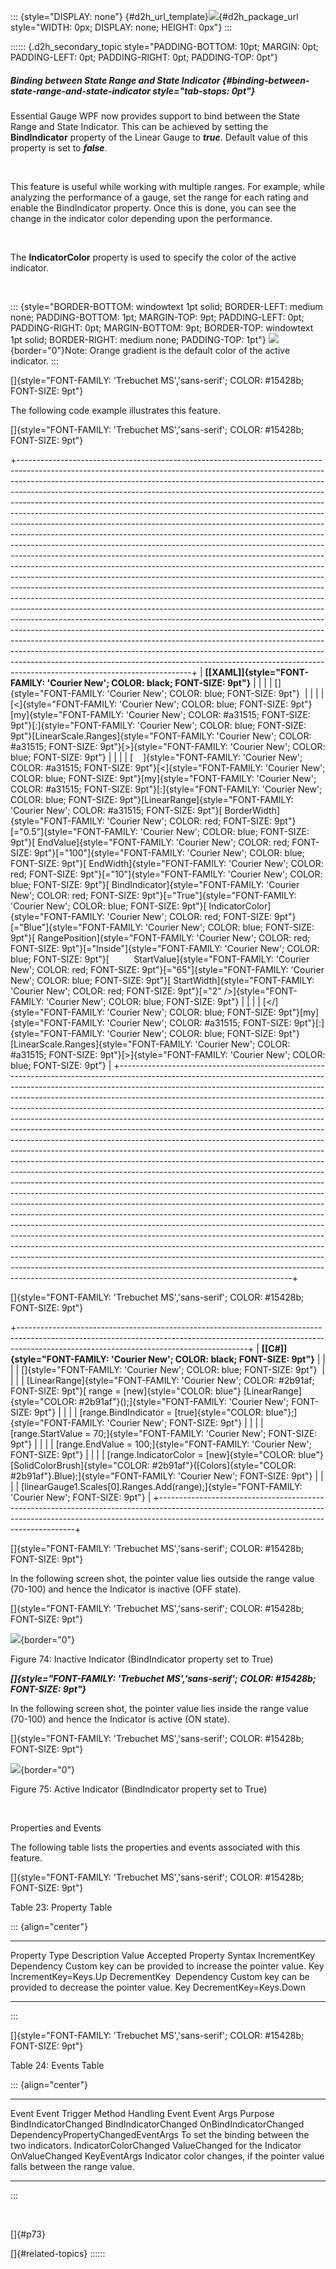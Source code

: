::: {style="DISPLAY: none"}
[](ms-xhelp:///?Id=d2h_url_template){#d2h_url_template}![](!package_url!){#d2h_package_url style="WIDTH: 0px; DISPLAY: none; HEIGHT: 0px"}
:::

:::::: {.d2h_secondary_topic style="PADDING-BOTTOM: 10pt; MARGIN: 0pt; PADDING-LEFT: 0pt; PADDING-RIGHT: 0pt; PADDING-TOP: 0pt"}
##### Binding between State Range and State Indicator {#binding-between-state-range-and-state-indicator style="tab-stops: 0pt"}

Essential Gauge WPF now provides support to bind between the State Range and State Indicator. This can be achieved by setting the **BindIndicator** property of the Linear Gauge to ***true***. Default value of this property is set to ***false***.

 

This feature is useful while working with multiple ranges. For example, while analyzing the performance of a gauge, set the range for each rating and enable the BindIndicator property. Once this is done, you can see the change in the indicator color depending upon the performance.

 

The **IndicatorColor** property is used to specify the color of the active indicator.

 

::: {style="BORDER-BOTTOM: windowtext 1pt solid; BORDER-LEFT: medium none; PADDING-BOTTOM: 1pt; MARGIN-TOP: 9pt; PADDING-LEFT: 0pt; PADDING-RIGHT: 0pt; MARGIN-BOTTOM: 9pt; BORDER-TOP: windowtext 1pt solid; BORDER-RIGHT: medium none; PADDING-TOP: 1pt"}
![](ImagesExt/image54_3.jpg){border="0"}Note: Orange gradient is the default color of the active indicator.
:::

[]{style="FONT-FAMILY: 'Trebuchet MS','sans-serif'; COLOR: #15428b; FONT-SIZE: 9pt"} 

The following code example illustrates this feature.

[]{style="FONT-FAMILY: 'Trebuchet MS','sans-serif'; COLOR: #15428b; FONT-SIZE: 9pt"} 

+-------------------------------------------------------------------------------------------------------------------------------------------------------------------------------------------------------------------------------------------------------------------------------------------------------------------------------------------------------------------------------------------------------------------------------------------------------------------------------------------------------------------------------------------------------------------------------------------------------------------------------------------------------------------------------------------------------------------------------------------------------------------------------------------------------------------------------------------------------------------------------------------------------------------------------------------------------------------------------------------------------------------------------------------------------------------------------------------------------------------------------------------------------------------------------------------------------------------------------------------------------------------------------------------------------------------------------------------------------------------------------------------------------------------------------------------------------------------------------------------------------------------------------------------------------------------------------------------------------------------------------------------------------------------+
| **[\[XAML\]]{style="FONT-FAMILY: 'Courier New'; COLOR: black; FONT-SIZE: 9pt"}**                                                                                                                                                                                                                                                                                                                                                                                                                                                                                                                                                                                                                                                                                                                                                                                                                                                                                                                                                                                                                                                                                                                                                                                                                                                                                                                                                                                                                                                                                                                                                                                  |
|                                                                                                                                                                                                                                                                                                                                                                                                                                                                                                                                                                                                                                                                                                                                                                                                                                                                                                                                                                                                                                                                                                                                                                                                                                                                                                                                                                                                                                                                                                                                                                                                                                                                   |
| []{style="FONT-FAMILY: 'Courier New'; COLOR: blue; FONT-SIZE: 9pt"}                                                                                                                                                                                                                                                                                                                                                                                                                                                                                                                                                                                                                                                                                                                                                                                                                                                                                                                                                                                                                                                                                                                                                                                                                                                                                                                                                                                                                                                                                                                                                                                               |
|                                                                                                                                                                                                                                                                                                                                                                                                                                                                                                                                                                                                                                                                                                                                                                                                                                                                                                                                                                                                                                                                                                                                                                                                                                                                                                                                                                                                                                                                                                                                                                                                                                                                   |
| [\<]{style="FONT-FAMILY: 'Courier New'; COLOR: blue; FONT-SIZE: 9pt"}[my]{style="FONT-FAMILY: 'Courier New'; COLOR: #a31515; FONT-SIZE: 9pt"}[:]{style="FONT-FAMILY: 'Courier New'; COLOR: blue; FONT-SIZE: 9pt"}[LinearScale.Ranges]{style="FONT-FAMILY: 'Courier New'; COLOR: #a31515; FONT-SIZE: 9pt"}[\>]{style="FONT-FAMILY: 'Courier New'; COLOR: blue; FONT-SIZE: 9pt"}                                                                                                                                                                                                                                                                                                                                                                                                                                                                                                                                                                                                                                                                                                                                                                                                                                                                                                                                                                                                                                                                                                                                                                                                                                                                                    |
|                                                                                                                                                                                                                                                                                                                                                                                                                                                                                                                                                                                                                                                                                                                                                                                                                                                                                                                                                                                                                                                                                                                                                                                                                                                                                                                                                                                                                                                                                                                                                                                                                                                                   |
| [    ]{style="FONT-FAMILY: 'Courier New'; COLOR: #a31515; FONT-SIZE: 9pt"}[\<]{style="FONT-FAMILY: 'Courier New'; COLOR: blue; FONT-SIZE: 9pt"}[my]{style="FONT-FAMILY: 'Courier New'; COLOR: #a31515; FONT-SIZE: 9pt"}[:]{style="FONT-FAMILY: 'Courier New'; COLOR: blue; FONT-SIZE: 9pt"}[LinearRange]{style="FONT-FAMILY: 'Courier New'; COLOR: #a31515; FONT-SIZE: 9pt"}[ BorderWidth]{style="FONT-FAMILY: 'Courier New'; COLOR: red; FONT-SIZE: 9pt"}[=\"0.5\"]{style="FONT-FAMILY: 'Courier New'; COLOR: blue; FONT-SIZE: 9pt"}[ EndValue]{style="FONT-FAMILY: 'Courier New'; COLOR: red; FONT-SIZE: 9pt"}[=\"100\"]{style="FONT-FAMILY: 'Courier New'; COLOR: blue; FONT-SIZE: 9pt"}[ EndWidth]{style="FONT-FAMILY: 'Courier New'; COLOR: red; FONT-SIZE: 9pt"}[=\"10\"]{style="FONT-FAMILY: 'Courier New'; COLOR: blue; FONT-SIZE: 9pt"}[ BindIndicator]{style="FONT-FAMILY: 'Courier New'; COLOR: red; FONT-SIZE: 9pt"}[=\"True\"]{style="FONT-FAMILY: 'Courier New'; COLOR: blue; FONT-SIZE: 9pt"}[ IndicatorColor]{style="FONT-FAMILY: 'Courier New'; COLOR: red; FONT-SIZE: 9pt"}[=\"Blue\"]{style="FONT-FAMILY: 'Courier New'; COLOR: blue; FONT-SIZE: 9pt"}[ RangePosition]{style="FONT-FAMILY: 'Courier New'; COLOR: red; FONT-SIZE: 9pt"}[=\"Inside\"]{style="FONT-FAMILY: 'Courier New'; COLOR: blue; FONT-SIZE: 9pt"}[          StartValue]{style="FONT-FAMILY: 'Courier New'; COLOR: red; FONT-SIZE: 9pt"}[=\"65\"]{style="FONT-FAMILY: 'Courier New'; COLOR: blue; FONT-SIZE: 9pt"}[ StartWidth]{style="FONT-FAMILY: 'Courier New'; COLOR: red; FONT-SIZE: 9pt"}[=\"2\" /\>]{style="FONT-FAMILY: 'Courier New'; COLOR: blue; FONT-SIZE: 9pt"} |
|                                                                                                                                                                                                                                                                                                                                                                                                                                                                                                                                                                                                                                                                                                                                                                                                                                                                                                                                                                                                                                                                                                                                                                                                                                                                                                                                                                                                                                                                                                                                                                                                                                                                   |
| [\</]{style="FONT-FAMILY: 'Courier New'; COLOR: blue; FONT-SIZE: 9pt"}[my]{style="FONT-FAMILY: 'Courier New'; COLOR: #a31515; FONT-SIZE: 9pt"}[:]{style="FONT-FAMILY: 'Courier New'; COLOR: blue; FONT-SIZE: 9pt"}[LinearScale.Ranges]{style="FONT-FAMILY: 'Courier New'; COLOR: #a31515; FONT-SIZE: 9pt"}[\>]{style="FONT-FAMILY: 'Courier New'; COLOR: blue; FONT-SIZE: 9pt"}                                                                                                                                                                                                                                                                                                                                                                                                                                                                                                                                                                                                                                                                                                                                                                                                                                                                                                                                                                                                                                                                                                                                                                                                                                                                                   |
+-------------------------------------------------------------------------------------------------------------------------------------------------------------------------------------------------------------------------------------------------------------------------------------------------------------------------------------------------------------------------------------------------------------------------------------------------------------------------------------------------------------------------------------------------------------------------------------------------------------------------------------------------------------------------------------------------------------------------------------------------------------------------------------------------------------------------------------------------------------------------------------------------------------------------------------------------------------------------------------------------------------------------------------------------------------------------------------------------------------------------------------------------------------------------------------------------------------------------------------------------------------------------------------------------------------------------------------------------------------------------------------------------------------------------------------------------------------------------------------------------------------------------------------------------------------------------------------------------------------------------------------------------------------------+

[]{style="FONT-FAMILY: 'Trebuchet MS','sans-serif'; COLOR: #15428b; FONT-SIZE: 9pt"} 

+---------------------------------------------------------------------------------------------------------------------------------------------------------------------------------------------------------------------+
| **[\[C#\]]{style="FONT-FAMILY: 'Courier New'; COLOR: black; FONT-SIZE: 9pt"}**                                                                                                                                      |
|                                                                                                                                                                                                                     |
| []{style="FONT-FAMILY: 'Courier New'; COLOR: blue; FONT-SIZE: 9pt"}                                                                                                                                                 |
|                                                                                                                                                                                                                     |
| [LinearRange]{style="FONT-FAMILY: 'Courier New'; COLOR: #2b91af; FONT-SIZE: 9pt"}[ range = [new]{style="COLOR: blue"} [LinearRange]{style="COLOR: #2b91af"}();]{style="FONT-FAMILY: 'Courier New'; FONT-SIZE: 9pt"} |
|                                                                                                                                                                                                                     |
| [range.BindIndicator = [true]{style="COLOR: blue"};]{style="FONT-FAMILY: 'Courier New'; FONT-SIZE: 9pt"}                                                                                                            |
|                                                                                                                                                                                                                     |
| [range.StartValue = 70;]{style="FONT-FAMILY: 'Courier New'; FONT-SIZE: 9pt"}                                                                                                                                        |
|                                                                                                                                                                                                                     |
| [range.EndValue = 100;]{style="FONT-FAMILY: 'Courier New'; FONT-SIZE: 9pt"}                                                                                                                                         |
|                                                                                                                                                                                                                     |
| [range.IndicatorColor = [new]{style="COLOR: blue"} [SolidColorBrush]{style="COLOR: #2b91af"}([Colors]{style="COLOR: #2b91af"}.Blue);]{style="FONT-FAMILY: 'Courier New'; FONT-SIZE: 9pt"}                           |
|                                                                                                                                                                                                                     |
| [linearGauge1.Scales\[0\].Ranges.Add(range);]{style="FONT-FAMILY: 'Courier New'; FONT-SIZE: 9pt"}                                                                                                                   |
+---------------------------------------------------------------------------------------------------------------------------------------------------------------------------------------------------------------------+

[]{style="FONT-FAMILY: 'Trebuchet MS','sans-serif'; COLOR: #15428b; FONT-SIZE: 9pt"} 

In the following screen shot, the pointer value lies outside the range value (70-100) and hence the Indicator is inactive (OFF state).

[]{style="FONT-FAMILY: 'Trebuchet MS','sans-serif'; COLOR: #15428b; FONT-SIZE: 9pt"} 

![](ImagesExt/image54_77.jpg){border="0"}

Figure 74: Inactive Indicator (BindIndicator property set to True)

***[]{style="FONT-FAMILY: 'Trebuchet MS','sans-serif'; COLOR: #15428b; FONT-SIZE: 9pt"}*** 

In the following screen shot, the pointer value lies inside the range value (70-100) and hence the Indicator is active (ON state).

[]{style="FONT-FAMILY: 'Trebuchet MS','sans-serif'; COLOR: #15428b; FONT-SIZE: 9pt"} 

![](ImagesExt/image54_78.jpg){border="0"}

Figure 75: Active Indicator (BindIndicator property set to True)

 

Properties and Events

The following table lists the properties and events associated with this feature.

[]{style="FONT-FAMILY: 'Trebuchet MS','sans-serif'; COLOR: #15428b; FONT-SIZE: 9pt"} 

Table 23: Property Table

::: {align="center"}
  --------------- ------------ ----------------------------------------------------------- ---------------- ------------------------
  Property        Type         Description                                                 Value Accepted   Property Syntax
  IncrementKey    Dependency   Custom key can be provided to increase the pointer value.   Key              IncrementKey=Keys.Up
  DecrementKey    Dependency   Custom key can be provided to decrease the pointer value.   Key              DecrementKey=Keys.Down
  --------------- ------------ ----------------------------------------------------------- ---------------- ------------------------
:::

[]{style="FONT-FAMILY: 'Trebuchet MS','sans-serif'; COLOR: #15428b; FONT-SIZE: 9pt"} 

Table 24: Events Table

::: {align="center"}
  ----------------------- -------------------------------- ------------------------ ------------------------------------ ------------------------------------------------------------------------------
  Event                   Event Trigger                    Method Handling Event    Event Args                           Purpose
  BindIndicatorChanged    BindIndicatorChanged             OnBindIndicatorChanged   DependencyPropertyChangedEventArgs   To set the binding between the two indicators.
  IndicatorColorChanged   ValueChanged for the Indicator   OnValueChanged           KeyEventArgs                         Indicator color changes, if the pointer value falls between the range value.
  ----------------------- -------------------------------- ------------------------ ------------------------------------ ------------------------------------------------------------------------------
:::

 

[]{#p73} 

[]{#related-topics}
::::::
